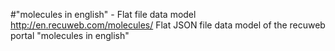 #"molecules in english" - Flat file data model
http://en.recuweb.com/molecules/
Flat JSON file data model of the recuweb portal "molecules in english"
